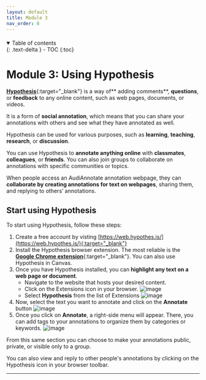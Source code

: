 ```yaml
---
layout: default
title: Module 3
nav_order: 8
---
```


<p style="margin-bottom: 20px"></p>

<details open markdown="block">
  <summary>
    Table of contents
  </summary>
  {: .text-delta }
 - TOC
{:toc}
</details>

# Module 3: Using Hypothesis


[**Hypothesis**](https://web.hypothes.is/){:target="_blank"} is a way of** adding comments**, **questions**, or **feedback** to any online content, such as web pages, documents, or videos. 

It is a form of **social annotation**, which means that you can share your annotations with others and see what they have annotated as well. 

Hypothesis can be used for various purposes, such as **learning**, **teaching**, **research**, or **discussion**. 

You can use Hypothesis to **annotate anything online** with **classmates**, **colleagues**, or **friends**. You can also join groups to collaborate on annotations with specific communities or topics.

When people access an AudiAnnotate annotation webpage, they can **collaborate by creating annotations for text on webpages**, sharing them, and replying to others’ annotations.

## Start using Hypothesis

To start using Hypothesis, follow these steps:

1. Create a free account by visting [https://web.hypothes.is/](https://web.hypothes.is/){:target="_blank"}
2. Install the Hypothesis browser extension. The most reliable is the [**Google Chrome extension**](https://chrome.google.com/webstore/detail/hypothesis-web-pdf-annota/bjfhmglciegochdpefhhlphglcehbmek){:target="_blank"}. You can also use Hypothesis in Canvas. 
3. Once you have Hypothesis installed, you can **highlight any text on a web page or document**.
   *  Navigate to the website that hosts your desired content.
   *  Click on the Extensions icon in your browser.
![image](https://github.com/mylovedsystem/IntrotoIIIF/assets/140271862/931907ef-216b-459e-b1af-162ac4c3b8a6)
   *  Select **Hypothesis** from the list of Extensions
   ![image](https://github.com/mylovedsystem/IntrotoIIIF/assets/140271862/21c5fcd4-9a3e-40f0-8e69-694455dd0c39)
4. Now, select the text you want to annotate and click on the **Annotate** button
![image](https://github.com/mylovedsystem/IntrotoIIIF/assets/140271862/a7869c57-9d2c-42d5-8949-73e85262f473)
5. Once you click on **Annotate**, a right-side menu will appear. There, you can add tags to your annotations to organize them by categories or keywords.
  ![image](https://github.com/mylovedsystem/IntrotoIIIF/assets/140271862/fe95e898-240d-4261-8224-88f84ba9ef7b)

From this same section you can choose to make your annotations public, private, or visible only to a group. 

You can also view and reply to other people's annotations by clicking on the Hypothesis icon in your browser toolbar.




---

